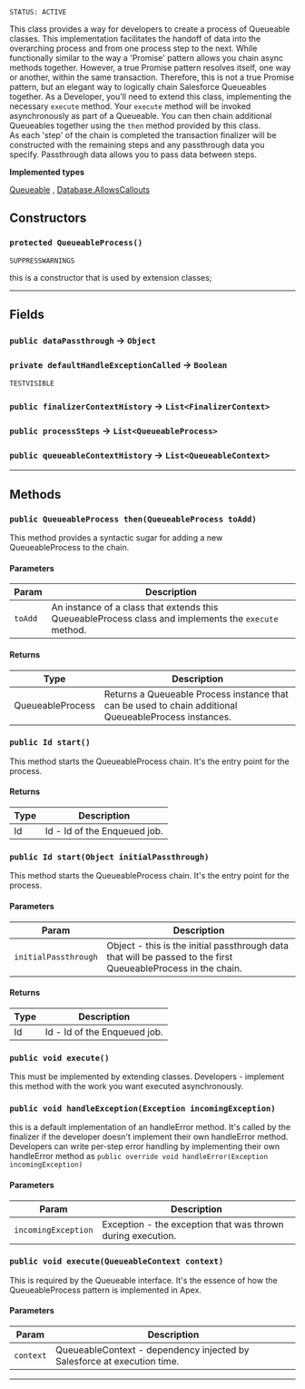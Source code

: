 `STATUS: ACTIVE`

This class provides a way for developers to create a process of Queueable classes. This implementation
facilitates the handoff of data into the overarching process and from one process step to the next. While
functionally similar to the way a 'Promise' pattern allows you chain async methods together. However, a true Promise
pattern resolves itself, one way or another, within the same transaction. Therefore, this is not a true Promise
pattern, but an elegant way to logically chain Salesforce Queueables together. As a Developer, you'll need to extend
this class, implementing the necessary `execute` method. Your `execute` method will be invoked asynchronously as part
of a Queueable. You can then chain additional Queueables together using the `then` method provided by this class.
<br>
As each 'step' of the chain is completed the transaction finalizer will be constructed with the remaining steps and
any passthrough data you specify. Passthrough data allows you to pass data between steps.

**Implemented types**

[Queueable](Queueable)
,
[Database.AllowsCallouts](Database.AllowsCallouts)

## Constructors

### `protected QueueableProcess()`

`SUPPRESSWARNINGS`

this is a constructor that is used by extension classes;

---

## Fields

### `public dataPassthrough` → `Object`

### `private defaultHandleExceptionCalled` → `Boolean`

`TESTVISIBLE`

### `public finalizerContextHistory` → `List<FinalizerContext>`

### `public processSteps` → `List<QueueableProcess>`

### `public queueableContextHistory` → `List<QueueableContext>`

---

## Methods

### `public QueueableProcess then(QueueableProcess toAdd)`

This method provides a syntactic sugar for adding a new QueueableProcess to the chain.

#### Parameters

| Param   | Description                                                                                          |
| ------- | ---------------------------------------------------------------------------------------------------- |
| `toAdd` | An instance of a class that extends this QueueableProcess class and implements the `execute` method. |

#### Returns

| Type             | Description                                                                                           |
| ---------------- | ----------------------------------------------------------------------------------------------------- |
| QueueableProcess | Returns a Queueable Process instance that can be used to chain additional QueueableProcess instances. |

### `public Id start()`

This method starts the QueueableProcess chain. It's the entry point for the process.

#### Returns

| Type | Description                  |
| ---- | ---------------------------- |
| Id   | Id - Id of the Enqueued job. |

### `public Id start(Object initialPassthrough)`

This method starts the QueueableProcess chain. It's the entry point for the process.

#### Parameters

| Param                | Description                                                                                                   |
| -------------------- | ------------------------------------------------------------------------------------------------------------- |
| `initialPassthrough` | Object - this is the initial passthrough data that will be passed to the first QueueableProcess in the chain. |

#### Returns

| Type | Description                  |
| ---- | ---------------------------- |
| Id   | Id - Id of the Enqueued job. |

### `public void execute()`

This must be implemented by extending classes. Developers - implement this method with the work you want executed asynchronously.

### `public void handleException(Exception incomingException)`

this is a default implementation of an handleError method. It's called by the finalizer if the developer doesn't implement their own handleError method. Developers can write per-step error handling by implementing their own handleError method as `public override void handleError(Exception incomingException)`

#### Parameters

| Param               | Description                                                 |
| ------------------- | ----------------------------------------------------------- |
| `incomingException` | Exception - the exception that was thrown during execution. |

### `public void execute(QueueableContext context)`

This is required by the Queueable interface. It's the essence of how the QueueableProcess pattern is implemented in Apex.

#### Parameters

| Param     | Description                                                             |
| --------- | ----------------------------------------------------------------------- |
| `context` | QueueableContext - dependency injected by Salesforce at execution time. |

---
